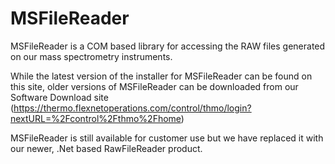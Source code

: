 # MSFileReader

MSFileReader is a COM based library for accessing the RAW files generated on our mass spectrometry instruments.

While the latest version of the installer for MSFileReader can be found on this site, older versions of MSFileReader
can be downloaded from our Software Download site (https://thermo.flexnetoperations.com/control/thmo/login?nextURL=%2Fcontrol%2Fthmo%2Fhome)

MSFileReader is still available for customer use but we have replaced it with our newer, .Net based RawFileReader product.
